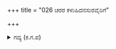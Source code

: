 +++
title = "026 ಚರರ ಕಳುಹಿದನಸುರವೈರಿಗೆ"

+++

<details><summary>ಗದ್ಯ (ಕ.ಗ.ಪ) </summary>

26. ಅರ್ಜುನನು ದ್ರೋಣರ ದೂತರನ್ನು ಕಳುಹಿಸಿಕೊಟ್ಟು, ರಾಕ್ಷಸರ ಶತ್ರುವಾದ ಕೃಷ್ಣನ ಬಳಿಗೆ ಬಂದು ಕೈಗಳನ್ನು ಮುಗಿದು ಇಂದಿನ ಯುದ್ಧದಲ್ಲಿ ನಿಮ್ಮ ಮನಸ್ಸಿನಲ್ಲಿರುವಂತೆ ನಾವು ಯಾವ ಸೈನ್ಯದ ವಿರುದ್ಧ ಹೋರಾಡಬೇಕೆಂದುನೀವು ಮನಸ್ಸು ಮಾಡಿದ್ದೀರಿ?  ದ್ರೋಣರ ಈ  ವ್ಯೂಹ ಅಸಮಬಲವಾದುದು. ನನಗೆ ಯೋಚಿಸಲು ಆಗುತ್ತಿಲ್ಲವೆಂದು ಅರ್ಜುನ ಹೇಳಲು ಕೃಷ್ಣನು ತನ್ನ ಮನದಲ್ಲಿಯೇ ತೀರ್ಮಾನವನ್ನು ಕೈಗೊಂಡ.
</details>
